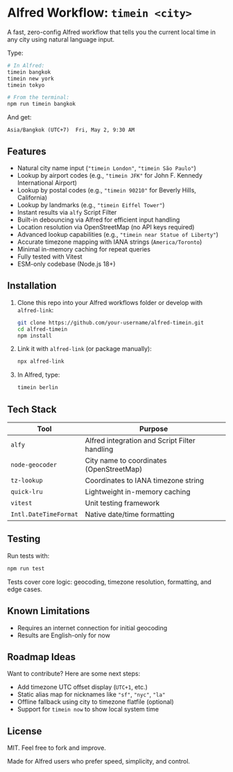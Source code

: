 # Alfred Workflow: `timein <city>`

A fast, zero-config Alfred workflow that tells you the current local time in any city using natural language input.

Type:

```bash
# In Alfred:
timein bangkok
timein new york
timein tokyo

# From the terminal:
npm run timein bangkok
```

And get:

```text
Asia/Bangkok (UTC+7)  Fri, May 2, 9:30 AM
```

## Features

- Natural city name input (`"timein London"`, `"timein São Paulo"`)
- Lookup by airport codes (e.g., `"timein JFK"` for John F. Kennedy International Airport)
- Lookup by postal codes (e.g., `"timein 90210"` for Beverly Hills, California)
- Lookup by landmarks (e.g., `"timein Eiffel Tower"`)
- Instant results via `alfy` Script Filter
- Built-in debouncing via Alfred for efficient input handling
- Location resolution via OpenStreetMap (no API keys required)
- Advanced lookup capabilities (e.g., `"timein near Statue of Liberty"`)
- Accurate timezone mapping with IANA strings (`America/Toronto`)
- Minimal in-memory caching for repeat queries
- Fully tested with Vitest
- ESM-only codebase (Node.js 18+)

## Installation

1. Clone this repo into your Alfred workflows folder or develop with `alfred-link`:

    ```bash
    git clone https://github.com/your-username/alfred-timein.git
    cd alfred-timein
    npm install
    ```

2. Link it with `alfred-link` (or package manually):

    ```bash
    npx alfred-link
    ```

3. In Alfred, type:

    ```bash
    timein berlin
    ```

## Tech Stack

| Tool         | Purpose                            |
|--------------|------------------------------------|
| `alfy`       | Alfred integration and Script Filter handling |
| `node-geocoder` | City name to coordinates (OpenStreetMap) |
| `tz-lookup` | Coordinates to IANA timezone string |
| `quick-lru` | Lightweight in-memory caching |
| `vitest`    | Unit testing framework |
| `Intl.DateTimeFormat` | Native date/time formatting |

## Testing

Run tests with:

```bash
npm run test
```

Tests cover core logic: geocoding, timezone resolution, formatting, and edge cases.

## Known Limitations

- Requires an internet connection for initial geocoding
- Results are English-only for now

## Roadmap Ideas

Want to contribute? Here are some next steps:

- Add timezone UTC offset display (`UTC+1`, etc.)
- Static alias map for nicknames like `"sf"`, `"nyc"`, `"la"`
- Offline fallback using city to timezone flatfile (optional)
- Support for `timein now` to show local system time

## License

MIT. Feel free to fork and improve.

Made for Alfred users who prefer speed, simplicity, and control.